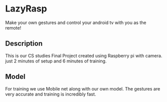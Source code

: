 # LazyRasp

Make your own gestures and control your android tv with you as the remote!

## Description

This is our CS studies Final Project created using Raspberry pi with camera. just 2 minutes of setup and 6 minutes of training.

## Model

For training we use Mobile net along with our own model. The gestures are very accurate and training is incredibly fast.
